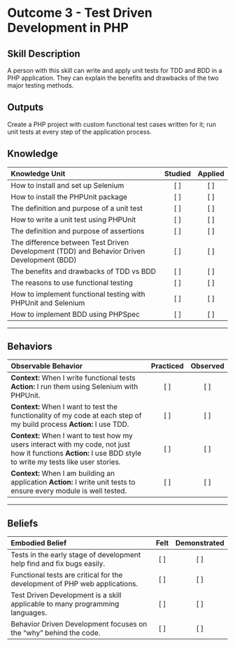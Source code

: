 # Outcome 3 - Test Driven Development in PHP

## Skill Description
A person with this skill can write and apply unit tests for TDD and BDD in a PHP application.  They can explain the benefits and drawbacks of the two major testing methods. 

## Outputs

Create a PHP project with custom functional test cases written for it; run unit tests at every step of the application process. 

## Knowledge

| Knowledge Unit   |      Studied      | Applied |
|:-------------|:------------------:|:--------:|
| How to install and set up Selenium | [ ] | [ ] |
| How to install the PHPUnit package | [ ] | [ ] |
| The definition and purpose of a unit test | [ ] | [ ] |
| How to write a unit test using PHPUnit | [ ] | [ ] |
| The definition and purpose of assertions | [ ] | [ ] |
| The difference between Test Driven Development (TDD) and Behavior Driven Development (BDD) | [ ] | [ ] |
| The benefits and drawbacks of TDD vs BDD | [ ] | [ ] |
| The reasons to use functional testing | [ ] | [ ] |
| How to implement functional testing with PHPUnit and Selenium| [ ] | [ ] |
| How to implement BDD using PHPSpec | [ ] | [ ] |

----------


## Behaviors

| Observable Behavior   |      Practiced      | Observed |
|:-------------|:------------------:|:--------:|
| **Context:**  When I write functional tests **Action:**  I run them using Selenium with PHPUnit. | [ ] | [ ]  |
| **Context:**  When I want to test the functionality of my code at each step of my build process **Action:** I use TDD.|   [ ]   |   [ ] |
| **Context:**  When I want to test how my users interact with my code, not just how it functions **Action:** I use BDD style to write my tests like user stories.|   [ ]   |   [ ] |
| **Context:** When I am building an application **Action:**  I write unit tests to ensure every module is well tested. |   [ ]   |   [ ] |


----------


## Beliefs


| Embodied Belief   |      Felt      | Demonstrated |
|:-------------|:------------------:|:--------:|
| Tests in the early stage of development help find and fix bugs easily.| [ ] | [ ]  |
| Functional tests are critical for the development of PHP web applications.|   [ ]   |   [ ] |
| Test Driven Development is a skill applicable to many programming languages. |   [ ]   |   [ ] |
| Behavior Driven Development focuses on the “why” behind the code.| [ ] | [ ]  |
